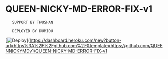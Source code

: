 # QUEEN-NICKY-MD-ERROR-FIX-v1




       SUPPORT BY THUSHAN 

       DEPLOYED BY DUMIDU 


[![Deploy](https://www.herokucdn.com/deploy/button.svg)](https://dashboard.heroku.com/new?button-url=https%3A%2F%2Fgithub.com%2F&template=https://github.com/QUEENNICKYMDv1/QUEEN-NICKY-MD-ERROR-FIX-v1

